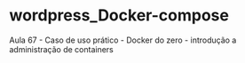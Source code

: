 # wordpress_Docker-compose
Aula 67 - Caso de uso prático - Docker do zero - introdução a administração de containers
